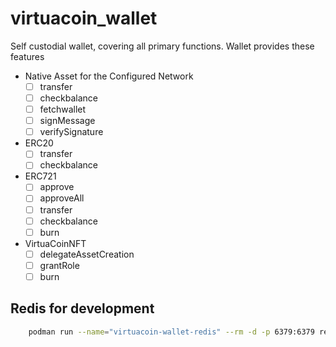 # virtuacoin_wallet

Self custodial wallet, covering all primary functions.
Wallet provides these features

- Native Asset for the Configured Network
    - [ ] transfer
    - [ ] checkbalance
    - [ ] fetchwallet
    - [ ] signMessage
    - [ ] verifySignature
- ERC20
    - [ ] transfer
    - [ ] checkbalance
- ERC721
    - [ ] approve
    - [ ] approveAll
    - [ ] transfer
    - [ ] checkbalance
    - [ ] burn
- VirtuaCoinNFT
    - [ ] delegateAssetCreation
    - [ ] grantRole
    - [ ] burn

## Redis for development
```bash
    podman run --name="virtuacoin-wallet-redis" --rm -d -p 6379:6379 redis -c log_statement=all
```
